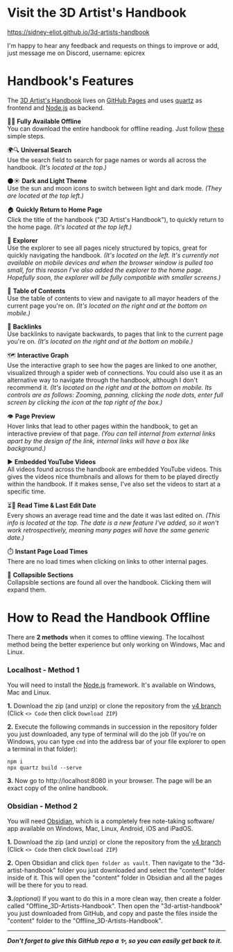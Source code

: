 # Visit the 3D Artist's Handbook
https://sidney-eliot.github.io/3d-artists-handbook<br>

I'm happy to hear any feedback and requests on things to improve or add, just message me on Discord, username: epicrex

# Handbook's Features
The [3D Artist's Handbook](https://sidney-eliot.github.io/3d-artists-handbook) lives on [GitHub Pages](https://github.com/sidney-eliot/3d-artists-handbook/actions) and uses [quartz](https://github.com/jackyzha0/quartz) as frontend and [Node.js](https://nodejs.org/en) as backend.

📶❌ **Fully Available Offline**<br>
You can download the entire handbook for offline reading. Just follow [these](#how-to-read-the-handbook-offline) simple steps.

🌍🔍 **Universal Search**<br>
Use the search field to search for page names or words all across the handbook. _(It's located at the top.)_

🌑☀️ **Dark and Light Theme**<br>
Use the sun and moon icons to switch between light and dark mode. _(They are located at the top left.)_

🏠 **Quickly Return to Home Page**<br>
Click the title of the handbook ("3D Artist's Handbook"), to quickly return to the home page. _(It's located at the top left.)_

📂 **Explorer**<br>
Use the explorer to see all pages nicely structured by topics, great for quickly navigating the handbook. _(It's located on the left. It's currently not available on mobile devices and when the browser window is pulled too small, for this reason I've also added the explorer to the home page. Hopefully soon, the explorer will be fully compatible with smaller screens.)_

📑 **Table of Contents**<br>
Use the table of contents to view and navigate to all mayor headers of the current page you're on. _(It's located on the right and at the bottom on mobile.)_

🔗 **Backlinks**<br>
Use backlinks to navigate backwards, to pages that link to the current page you're on. _(It's located on the right and at the bottom on mobile.)_

🗺️ **Interactive Graph**<br>
Use the interactive graph to see how the pages are linked to one another, visualized through a spider web of connections. You could also use it as an alternative way to navigate through the handbook, although I don't recommend it. _(It's located on the right and at the bottom on mobile. Its controls are as follows: Zooming, panning, clicking the node dots, enter full screen by clicking the icon at the top right of the box.)_

👁️ **Page Preview**<br>
Hover links that lead to other pages within the handbook, to get an interactive preview of that page. _(You can tell internal from external links apart by the design of the link, internal links will have a box like background.)_

▶️ **Embedded YouTube Videos** <br>
All videos found across the handbook are embedded YouTube videos. This gives the videos nice thumbnails and allows for them to be played directly within the handbook. If it makes sense, I've also set the videos to start at a specific time.
  
⏳📅 **Read Time & Last Edit Date**<br>
Every shows an average read time and the date it was last edited on. _(This info is located at the top. The date is a new feature I've added, so it won't work retrospectively, meaning many pages will have the same generic date.)_

⏱️ **Instant Page Load Times**<br>
There are no load times when clicking on links to other internal pages.
  
🔻 **Collapsible Sections**<br>
Collapsible sections are found all over the handbook. Clicking them will expand them.


# How to Read the Handbook Offline
There are **2 methods** when it comes to offline viewing. The localhost method being the better experience but only working on Windows, Mac and Linux.

### Localhost - Method 1
You will need to install the [Node.js](https://nodejs.org/en/download) framework. It's available on Windows, Mac and Linux.

**1.** Download the zip (and unzip) or clone the repository from the [v4 branch](https://github.com/sidney-eliot/3d-artists-handbook/tree/v4) (Click `<> Code` then click `Download ZIP`)<br>

**2.** Execute the following commands in succession in the repository folder you just downloaded, any type of terminal will do the job (If you're on Windows, you can type `cmd` into the address bar of your file explorer to open a terminal in that folder):

```Terminal, CommandLine, PowerShell or Bash
npm i
npx quartz build --serve
```

**3.**
Now go to http://localhost:8080 in your browser. The page will be an exact copy of the online handbook.

### Obsidian - Method 2
You will need [Obsidian](https://obsidian.md/), which is a completely free note-taking software/ app available on Windows, Mac, Linux, Android, iOS and iPadOS.

**1.** Download the zip (and unzip) or clone the repository from the [v4 branch](https://github.com/sidney-eliot/3d-artists-handbook/tree/v4) (Click `<> Code` then click `Download ZIP`)<br>

**2.** Open Obsidian and click `Open folder as vault`. Then navigate to the "3d-artist-handbook" folder you just downloaded and select the "content" folder inside of it. This will open the "content" folder in Obsidian and all the pages will be there for you to read.<br>

**3.**_(optional)_ If you want to do this in a more clean way, then create a folder called "Offline_3D-Artists-Handbook". Then open the "3d-artist-handbook" you just downloaded from GitHub, and copy and paste the files inside the "content" folder to the "Offline_3D-Artists-Handbook".

---

**_Don't forget to give this GitHub repo a ✨, so you can easily get back to it._**
